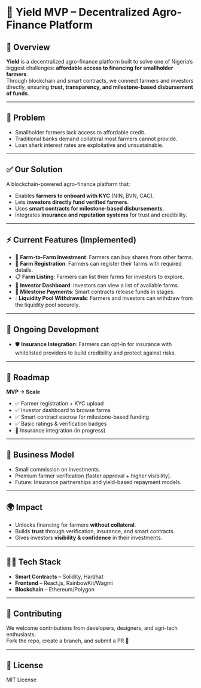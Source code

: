 # 🌱 Yield MVP – Decentralized Agro-Finance Platform

## 📌 Overview
**Yield** is a decentralized agro-finance platform built to solve one of Nigeria’s biggest challenges: **affordable access to financing for smallholder farmers**.  
Through blockchain and smart contracts, we connect farmers and investors directly, ensuring **trust, transparency, and milestone-based disbursement of funds**.

---

## 🚨 Problem
- Smallholder farmers lack access to affordable credit.
- Traditional banks demand collateral most farmers cannot provide.
- Loan shark interest rates are exploitative and unsustainable.

---

## ✅ Our Solution
A blockchain-powered agro-finance platform that:
- Enables **farmers to onboard with KYC** (NIN, BVN, CAC).
- Lets **investors directly fund verified farmers**.
- Uses **smart contracts for milestone-based disbursements**.
- Integrates **insurance and reputation systems** for trust and credibility.

---

## ⚡ Current Features (Implemented)
- 🛒 **Farm-to-Farm Investment**: Farmers can buy shares from other farms.  
- 📝 **Farm Registration**: Farmers can register their farms with required details.  
- 📋 **Farm Listing**: Farmers can list their farms for investors to explore.  
- 👀 **Investor Dashboard**: Investors can view a list of available farms.  
- 💸 **Milestone Payments**: Smart contracts release funds in stages.  
- 💧 **Liquidity Pool Withdrawals**: Farmers and investors can withdraw from the liquidity pool securely.  

---

## 🔄 Ongoing Development
- 🛡 **Insurance Integration**: Farmers can opt-in for insurance with whitelisted providers to build credibility and protect against risks.

---

## 🚀 Roadmap
**MVP → Scale**
- ✅ Farmer registration + KYC upload  
- ✅ Investor dashboard to browse farms  
- ✅ Smart contract escrow for milestone-based funding  
- ✅ Basic ratings & verification badges  
- 🔄 Insurance integration (in progress)  


---

## 💼 Business Model
- Small commission on investments.  
- Premium farmer verification (faster approval + higher visibility).  
- Future: Insurance partnerships and yield-based repayment models.  

---

## 🌍 Impact
- Unlocks financing for farmers **without collateral**.  
- Builds **trust** through verification, insurance, and smart contracts.  
- Gives investors **visibility & confidence** in their investments.  

---

## 👩‍💻 Tech Stack
- **Smart Contracts** – Solidity, Hardhat  
- **Frontend** – React.js, RainbowKit/Wagmi  
- **Blockchain** – Ethereum/Polygon  

---

## 🤝 Contributing
We welcome contributions from developers, designers, and agri-tech enthusiasts.  
Fork the repo, create a branch, and submit a PR 🚀  

---

## 📜 License
MIT License
